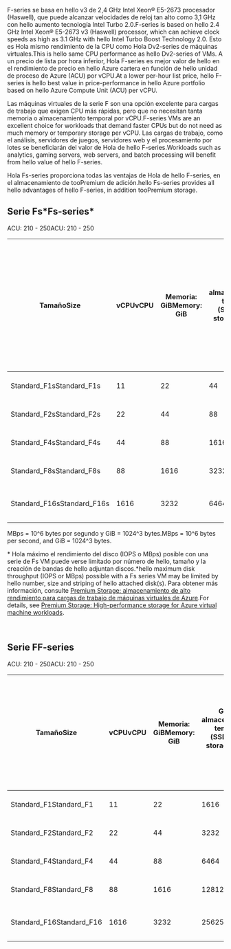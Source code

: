 <!-- F-series, Fs-series* -->

<span data-ttu-id="d8a57-101">F-series se basa en hello v3 de 2,4 GHz Intel Xeon® E5-2673 procesador (Haswell), que puede alcanzar velocidades de reloj tan alto como 3,1 GHz con hello aumento tecnología Intel Turbo 2.0.</span><span class="sxs-lookup"><span data-stu-id="d8a57-101">F-series is based on hello 2.4 GHz Intel Xeon® E5-2673 v3 (Haswell) processor, which can achieve clock speeds as high as 3.1 GHz with hello Intel Turbo Boost Technology 2.0.</span></span> <span data-ttu-id="d8a57-102">Esto es Hola mismo rendimiento de la CPU como Hola Dv2-series de máquinas virtuales.</span><span class="sxs-lookup"><span data-stu-id="d8a57-102">This is hello same CPU performance as hello Dv2-series of VMs.</span></span>  <span data-ttu-id="d8a57-103">A un precio de lista por hora inferior, Hola F-series es mejor valor de hello en el rendimiento de precio en hello Azure cartera en función de hello unidad de proceso de Azure (ACU) por vCPU.</span><span class="sxs-lookup"><span data-stu-id="d8a57-103">At a lower per-hour list price, hello F-series is hello best value in price-performance in hello Azure portfolio based on hello Azure Compute Unit (ACU) per vCPU.</span></span> 

<span data-ttu-id="d8a57-104">Las máquinas virtuales de la serie F son una opción excelente para cargas de trabajo que exigen CPU más rápidas, pero que no necesitan tanta memoria o almacenamiento temporal por vCPU.</span><span class="sxs-lookup"><span data-stu-id="d8a57-104">F-series VMs are an excellent choice for workloads that demand faster CPUs but do not need as much memory or temporary storage per vCPU.</span></span>  <span data-ttu-id="d8a57-105">Las cargas de trabajo, como el análisis, servidores de juegos, servidores web y el procesamiento por lotes se beneficiarán del valor de Hola de hello F-series.</span><span class="sxs-lookup"><span data-stu-id="d8a57-105">Workloads such as analytics, gaming servers, web servers, and batch processing will benefit from hello value of hello F-series.</span></span>

<span data-ttu-id="d8a57-106">Hola Fs-series proporciona todas las ventajas de Hola de hello F-series, en el almacenamiento de tooPremium de adición.</span><span class="sxs-lookup"><span data-stu-id="d8a57-106">hello Fs-series provides all hello advantages of hello F-series, in addition tooPremium storage.</span></span>

## <a name="fs-series"></a><span data-ttu-id="d8a57-107">Serie Fs*</span><span class="sxs-lookup"><span data-stu-id="d8a57-107">Fs-series*</span></span>

<span data-ttu-id="d8a57-108">ACU: 210 - 250</span><span class="sxs-lookup"><span data-stu-id="d8a57-108">ACU: 210 - 250</span></span>

| <span data-ttu-id="d8a57-109">Tamaño</span><span class="sxs-lookup"><span data-stu-id="d8a57-109">Size</span></span> | <span data-ttu-id="d8a57-110">vCPU</span><span class="sxs-lookup"><span data-stu-id="d8a57-110">vCPU</span></span> | <span data-ttu-id="d8a57-111">Memoria: GiB</span><span class="sxs-lookup"><span data-stu-id="d8a57-111">Memory: GiB</span></span> | <span data-ttu-id="d8a57-112">GiB de almacenamiento temporal (SSD)</span><span class="sxs-lookup"><span data-stu-id="d8a57-112">Temp storage (SSD) GiB</span></span> | <span data-ttu-id="d8a57-113">Discos de datos máx.</span><span class="sxs-lookup"><span data-stu-id="d8a57-113">Max data disks</span></span> | <span data-ttu-id="d8a57-114">Rendimiento de almacenamiento temporal en caché y máx.: E/S por segundo / MBps (tamaño de caché en GiB)</span><span class="sxs-lookup"><span data-stu-id="d8a57-114">Max cached and temp storage throughput: IOPS / MBps (cache size in GiB)</span></span> | <span data-ttu-id="d8a57-115">Rendimiento de disco no en caché máx.: E/S por segundo / Mbps</span><span class="sxs-lookup"><span data-stu-id="d8a57-115">Max uncached disk throughput: IOPS / MBps</span></span> | <span data-ttu-id="d8a57-116">Nº máx. NIC / rendimiento de red esperado (Mbps)</span><span class="sxs-lookup"><span data-stu-id="d8a57-116">Max NICs / Expected network performance (Mbps)</span></span> |
| --- | --- | --- | --- | --- | --- | --- | --- |
| <span data-ttu-id="d8a57-117">Standard_F1s</span><span class="sxs-lookup"><span data-stu-id="d8a57-117">Standard_F1s</span></span> |<span data-ttu-id="d8a57-118">1</span><span class="sxs-lookup"><span data-stu-id="d8a57-118">1</span></span> |<span data-ttu-id="d8a57-119">2</span><span class="sxs-lookup"><span data-stu-id="d8a57-119">2</span></span> |<span data-ttu-id="d8a57-120">4</span><span class="sxs-lookup"><span data-stu-id="d8a57-120">4</span></span> |<span data-ttu-id="d8a57-121">2</span><span class="sxs-lookup"><span data-stu-id="d8a57-121">2</span></span> |<span data-ttu-id="d8a57-122">4000 / 32 (12)</span><span class="sxs-lookup"><span data-stu-id="d8a57-122">4,000 / 32 (12)</span></span> |<span data-ttu-id="d8a57-123">3200 / 48</span><span class="sxs-lookup"><span data-stu-id="d8a57-123">3,200 / 48</span></span> |<span data-ttu-id="d8a57-124">2 / 750</span><span class="sxs-lookup"><span data-stu-id="d8a57-124">2 / 750</span></span> |
| <span data-ttu-id="d8a57-125">Standard_F2s</span><span class="sxs-lookup"><span data-stu-id="d8a57-125">Standard_F2s</span></span> |<span data-ttu-id="d8a57-126">2</span><span class="sxs-lookup"><span data-stu-id="d8a57-126">2</span></span> |<span data-ttu-id="d8a57-127">4</span><span class="sxs-lookup"><span data-stu-id="d8a57-127">4</span></span> |<span data-ttu-id="d8a57-128">8</span><span class="sxs-lookup"><span data-stu-id="d8a57-128">8</span></span> |<span data-ttu-id="d8a57-129">4</span><span class="sxs-lookup"><span data-stu-id="d8a57-129">4</span></span> |<span data-ttu-id="d8a57-130">8000 / 64 (24)</span><span class="sxs-lookup"><span data-stu-id="d8a57-130">8,000 / 64 (24)</span></span> |<span data-ttu-id="d8a57-131">6400 / 96</span><span class="sxs-lookup"><span data-stu-id="d8a57-131">6,400 / 96</span></span> |<span data-ttu-id="d8a57-132">2 / 1500</span><span class="sxs-lookup"><span data-stu-id="d8a57-132">2 / 1500</span></span> |
| <span data-ttu-id="d8a57-133">Standard_F4s</span><span class="sxs-lookup"><span data-stu-id="d8a57-133">Standard_F4s</span></span> |<span data-ttu-id="d8a57-134">4</span><span class="sxs-lookup"><span data-stu-id="d8a57-134">4</span></span> |<span data-ttu-id="d8a57-135">8</span><span class="sxs-lookup"><span data-stu-id="d8a57-135">8</span></span> |<span data-ttu-id="d8a57-136">16</span><span class="sxs-lookup"><span data-stu-id="d8a57-136">16</span></span> |<span data-ttu-id="d8a57-137">8</span><span class="sxs-lookup"><span data-stu-id="d8a57-137">8</span></span> |<span data-ttu-id="d8a57-138">16 000 / 128 (48)</span><span class="sxs-lookup"><span data-stu-id="d8a57-138">16,000 / 128 (48)</span></span> |<span data-ttu-id="d8a57-139">12 800 / 192</span><span class="sxs-lookup"><span data-stu-id="d8a57-139">12,800 / 192</span></span> |<span data-ttu-id="d8a57-140">4 / 3000</span><span class="sxs-lookup"><span data-stu-id="d8a57-140">4 / 3000</span></span> |
| <span data-ttu-id="d8a57-141">Standard_F8s</span><span class="sxs-lookup"><span data-stu-id="d8a57-141">Standard_F8s</span></span> |<span data-ttu-id="d8a57-142">8</span><span class="sxs-lookup"><span data-stu-id="d8a57-142">8</span></span> |<span data-ttu-id="d8a57-143">16</span><span class="sxs-lookup"><span data-stu-id="d8a57-143">16</span></span> |<span data-ttu-id="d8a57-144">32</span><span class="sxs-lookup"><span data-stu-id="d8a57-144">32</span></span> |<span data-ttu-id="d8a57-145">16</span><span class="sxs-lookup"><span data-stu-id="d8a57-145">16</span></span> |<span data-ttu-id="d8a57-146">32 000 / 256 (96)</span><span class="sxs-lookup"><span data-stu-id="d8a57-146">32,000 / 256 (96)</span></span> |<span data-ttu-id="d8a57-147">25 600 / 384</span><span class="sxs-lookup"><span data-stu-id="d8a57-147">25,600 / 384</span></span> |<span data-ttu-id="d8a57-148">8 / 6000</span><span class="sxs-lookup"><span data-stu-id="d8a57-148">8 / 6000</span></span> |
| <span data-ttu-id="d8a57-149">Standard_F16s</span><span class="sxs-lookup"><span data-stu-id="d8a57-149">Standard_F16s</span></span> |<span data-ttu-id="d8a57-150">16</span><span class="sxs-lookup"><span data-stu-id="d8a57-150">16</span></span> |<span data-ttu-id="d8a57-151">32</span><span class="sxs-lookup"><span data-stu-id="d8a57-151">32</span></span> |<span data-ttu-id="d8a57-152">64</span><span class="sxs-lookup"><span data-stu-id="d8a57-152">64</span></span> |<span data-ttu-id="d8a57-153">32</span><span class="sxs-lookup"><span data-stu-id="d8a57-153">32</span></span> |<span data-ttu-id="d8a57-154">64 000 / 512 (192)</span><span class="sxs-lookup"><span data-stu-id="d8a57-154">64,000 / 512 (192)</span></span> |<span data-ttu-id="d8a57-155">51 200 / 768</span><span class="sxs-lookup"><span data-stu-id="d8a57-155">51,200 / 768</span></span> |<span data-ttu-id="d8a57-156">8 / 6000-12000 &#8224;</span><span class="sxs-lookup"><span data-stu-id="d8a57-156">8 / 6000-12000 &#8224;</span></span> |

<span data-ttu-id="d8a57-157">MBps = 10^6 bytes por segundo y GiB = 1024^3 bytes.</span><span class="sxs-lookup"><span data-stu-id="d8a57-157">MBps = 10^6 bytes per second, and GiB = 1024^3 bytes.</span></span>

<span data-ttu-id="d8a57-158">* Hola máximo el rendimiento del disco (IOPS o MBps) posible con una serie de Fs VM puede verse limitado por número de hello, tamaño y la creación de bandas de hello adjuntan discos.</span><span class="sxs-lookup"><span data-stu-id="d8a57-158">*hello maximum disk throughput (IOPS or MBps) possible with a Fs series VM may be limited by hello number, size and striping of hello attached disk(s).</span></span>  <span data-ttu-id="d8a57-159">Para obtener más información, consulte [Premium Storage: almacenamiento de alto rendimiento para cargas de trabajo de máquinas virtuales de Azure](../articles/storage/common/storage-premium-storage.md).</span><span class="sxs-lookup"><span data-stu-id="d8a57-159">For details, see [Premium Storage: High-performance storage for Azure virtual machine workloads](../articles/storage/common/storage-premium-storage.md).</span></span>


<br>

## <a name="f-series"></a><span data-ttu-id="d8a57-160">Serie F</span><span class="sxs-lookup"><span data-stu-id="d8a57-160">F-series</span></span>

<span data-ttu-id="d8a57-161">ACU: 210 - 250</span><span class="sxs-lookup"><span data-stu-id="d8a57-161">ACU: 210 - 250</span></span>

| <span data-ttu-id="d8a57-162">Tamaño</span><span class="sxs-lookup"><span data-stu-id="d8a57-162">Size</span></span>         | <span data-ttu-id="d8a57-163">vCPU</span><span class="sxs-lookup"><span data-stu-id="d8a57-163">vCPU</span></span> | <span data-ttu-id="d8a57-164">Memoria: GiB</span><span class="sxs-lookup"><span data-stu-id="d8a57-164">Memory: GiB</span></span> | <span data-ttu-id="d8a57-165">GiB de almacenamiento temporal (SSD)</span><span class="sxs-lookup"><span data-stu-id="d8a57-165">Temp storage (SSD) GiB</span></span> | <span data-ttu-id="d8a57-166">Rendimiento máximo del almacenamiento temporal: E/S por segundo / MBps de lectura / MBps de escritura</span><span class="sxs-lookup"><span data-stu-id="d8a57-166">Max temp storage throughput: IOPS / Read MBps / Write MBps</span></span> | <span data-ttu-id="d8a57-167">Rendimiento máximo por discos de datos: E/S por segundo</span><span class="sxs-lookup"><span data-stu-id="d8a57-167">Max data disks / throughput: IOPS</span></span> | <span data-ttu-id="d8a57-168">Nº máx. NIC / rendimiento de red esperado (Mbps)</span><span class="sxs-lookup"><span data-stu-id="d8a57-168">Max NICs / Expected network performance (Mbps)</span></span> |
|--------------|-----------|-------------|----------------|----------------------------------------------------------|-----------------------------------|------------------------------|
| <span data-ttu-id="d8a57-169">Standard_F1</span><span class="sxs-lookup"><span data-stu-id="d8a57-169">Standard_F1</span></span>  | <span data-ttu-id="d8a57-170">1</span><span class="sxs-lookup"><span data-stu-id="d8a57-170">1</span></span>         | <span data-ttu-id="d8a57-171">2</span><span class="sxs-lookup"><span data-stu-id="d8a57-171">2</span></span>           | <span data-ttu-id="d8a57-172">16</span><span class="sxs-lookup"><span data-stu-id="d8a57-172">16</span></span>             | <span data-ttu-id="d8a57-173">3000 / 46 / 23</span><span class="sxs-lookup"><span data-stu-id="d8a57-173">3000 / 46 / 23</span></span>                                           | <span data-ttu-id="d8a57-174">2 / 2x500</span><span class="sxs-lookup"><span data-stu-id="d8a57-174">2 / 2x500</span></span>                         | <span data-ttu-id="d8a57-175">2 / 750</span><span class="sxs-lookup"><span data-stu-id="d8a57-175">2 / 750</span></span>                 |
| <span data-ttu-id="d8a57-176">Standard_F2</span><span class="sxs-lookup"><span data-stu-id="d8a57-176">Standard_F2</span></span>  | <span data-ttu-id="d8a57-177">2</span><span class="sxs-lookup"><span data-stu-id="d8a57-177">2</span></span>         | <span data-ttu-id="d8a57-178">4</span><span class="sxs-lookup"><span data-stu-id="d8a57-178">4</span></span>           | <span data-ttu-id="d8a57-179">32</span><span class="sxs-lookup"><span data-stu-id="d8a57-179">32</span></span>             | <span data-ttu-id="d8a57-180">6000 / 93 / 46</span><span class="sxs-lookup"><span data-stu-id="d8a57-180">6000 / 93 / 46</span></span>                                           | <span data-ttu-id="d8a57-181">4 / 4x500</span><span class="sxs-lookup"><span data-stu-id="d8a57-181">4 / 4x500</span></span>                         | <span data-ttu-id="d8a57-182">2 / 1500</span><span class="sxs-lookup"><span data-stu-id="d8a57-182">2 / 1500</span></span>                     |
| <span data-ttu-id="d8a57-183">Standard_F4</span><span class="sxs-lookup"><span data-stu-id="d8a57-183">Standard_F4</span></span>  | <span data-ttu-id="d8a57-184">4</span><span class="sxs-lookup"><span data-stu-id="d8a57-184">4</span></span>         | <span data-ttu-id="d8a57-185">8</span><span class="sxs-lookup"><span data-stu-id="d8a57-185">8</span></span>           | <span data-ttu-id="d8a57-186">64</span><span class="sxs-lookup"><span data-stu-id="d8a57-186">64</span></span>             | <span data-ttu-id="d8a57-187">12000 / 187 / 93</span><span class="sxs-lookup"><span data-stu-id="d8a57-187">12000 / 187 / 93</span></span>                                         | <span data-ttu-id="d8a57-188">8 / 8x500</span><span class="sxs-lookup"><span data-stu-id="d8a57-188">8 / 8x500</span></span>                         | <span data-ttu-id="d8a57-189">4 / 3000</span><span class="sxs-lookup"><span data-stu-id="d8a57-189">4 / 3000</span></span>                     |
| <span data-ttu-id="d8a57-190">Standard_F8</span><span class="sxs-lookup"><span data-stu-id="d8a57-190">Standard_F8</span></span>  | <span data-ttu-id="d8a57-191">8</span><span class="sxs-lookup"><span data-stu-id="d8a57-191">8</span></span>         | <span data-ttu-id="d8a57-192">16</span><span class="sxs-lookup"><span data-stu-id="d8a57-192">16</span></span>          | <span data-ttu-id="d8a57-193">128</span><span class="sxs-lookup"><span data-stu-id="d8a57-193">128</span></span>            | <span data-ttu-id="d8a57-194">24000 / 375 / 187</span><span class="sxs-lookup"><span data-stu-id="d8a57-194">24000 / 375 / 187</span></span>                                        | <span data-ttu-id="d8a57-195">16 / 16x500</span><span class="sxs-lookup"><span data-stu-id="d8a57-195">16 / 16x500</span></span>                       | <span data-ttu-id="d8a57-196">8 / 6000</span><span class="sxs-lookup"><span data-stu-id="d8a57-196">8 / 6000</span></span>                     |
| <span data-ttu-id="d8a57-197">Standard_F16</span><span class="sxs-lookup"><span data-stu-id="d8a57-197">Standard_F16</span></span> | <span data-ttu-id="d8a57-198">16</span><span class="sxs-lookup"><span data-stu-id="d8a57-198">16</span></span>        | <span data-ttu-id="d8a57-199">32</span><span class="sxs-lookup"><span data-stu-id="d8a57-199">32</span></span>          | <span data-ttu-id="d8a57-200">256</span><span class="sxs-lookup"><span data-stu-id="d8a57-200">256</span></span>            | <span data-ttu-id="d8a57-201">48000 / 750 / 375</span><span class="sxs-lookup"><span data-stu-id="d8a57-201">48000 / 750 / 375</span></span>                                        | <span data-ttu-id="d8a57-202">32 / 32x500</span><span class="sxs-lookup"><span data-stu-id="d8a57-202">32 / 32x500</span></span>                       | <span data-ttu-id="d8a57-203">8 / 6000 - 12000 &#8224;</span><span class="sxs-lookup"><span data-stu-id="d8a57-203">8 / 6000 - 12000 &#8224;</span></span>           |


<br>


